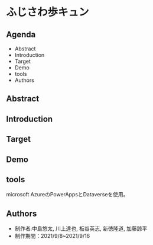 # ふじさわ歩キュン

## Agenda
* Abstract
* Introduction
* Target
* Demo
* tools
* Authors

## Abstract


## Introduction


## Target


## Demo


## tools
microsoft AzureのPowerAppsとDataverseを使用。


## Authors
* 制作者:中島悠太, 川上達也, 板谷英志, 新徳隆道, 加藤諒平
* 制作期間：2021/9/8~2021/9/16
